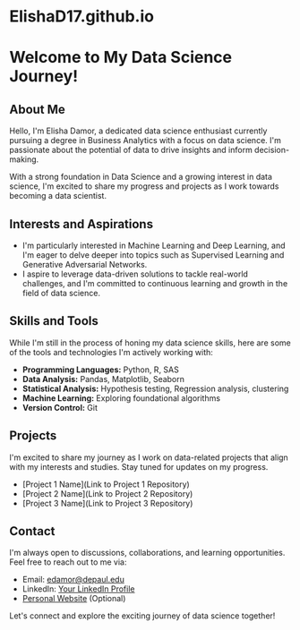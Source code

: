 # ElishaD17.github.io
# Welcome to My Data Science Journey!

## About Me

Hello, I'm Elisha Damor, a dedicated data science enthusiast currently pursuing a degree in Business Analytics with a focus on data science. I'm passionate about the potential of data to drive insights and inform decision-making.

With a strong foundation in Data Science and a growing interest in data science, I'm excited to share my progress and projects as I work towards becoming a data scientist.

## Interests and Aspirations

- I'm particularly interested in Machine Learning and Deep Learning, and I'm eager to delve deeper into topics such as Supervised Learning and Generative Adversarial Networks.
- I aspire to leverage data-driven solutions to tackle real-world challenges, and I'm committed to continuous learning and growth in the field of data science.

## Skills and Tools

While I'm still in the process of honing my data science skills, here are some of the tools and technologies I'm actively working with:

- **Programming Languages:** Python, R, SAS
- **Data Analysis:** Pandas, Matplotlib, Seaborn
- **Statistical Analysis:** Hypothesis testing, Regression analysis, clustering
- **Machine Learning:** Exploring foundational algorithms
- **Version Control:** Git

## Projects

I'm excited to share my journey as I work on data-related projects that align with my interests and studies. Stay tuned for updates on my progress.

- [Project 1 Name](Link to Project 1 Repository)
- [Project 2 Name](Link to Project 2 Repository)
- [Project 3 Name](Link to Project 3 Repository)

## Contact

I'm always open to discussions, collaborations, and learning opportunities. Feel free to reach out to me via:

- Email: edamor@depaul.edu
- LinkedIn: [Your LinkedIn Profile](https://www.linkedin.com/in/yourprofile/)
- [Personal Website](https://www.yourwebsite.com) (Optional)

Let's connect and explore the exciting journey of data science together!
